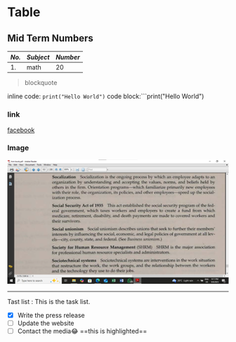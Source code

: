 
# **Table**

## **Mid Term Numbers**
  

  |  ***No.*** |  ***Subject*** |  ***Number*** |
   | ----------- | --------------- | -------------- |
   | 1.           |   math          |  20            |

  > blockquote

  inline code: `print("Hello World")`
  code block:```print("Hello World")   
 ### link
 [facebook](https://www.markdownguide.org)

 ### Image
 ![screenshot](screenshot/new%202.png)
 ___
 [^1]: This is the footnote.
 ~~Strikethrough~~

 Tast list
: This is the task list.
- [x] Write the press release
- [ ] Update the website
- [ ] Contact the media:joy:
==this is highlighted==

